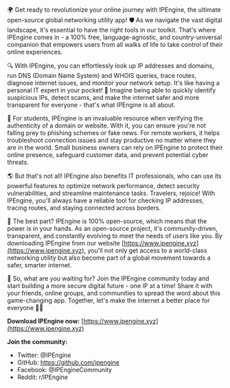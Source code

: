 🌍 Get ready to revolutionize your online journey with IPEngine, the ultimate open-source global networking utility app! 🛡️ As we navigate the vast digital landscape, it's essential to have the right tools in our toolkit. That's where IPEngine comes in - a 100% free, language-agnostic, and country-universal companion that empowers users from all walks of life to take control of their online experiences.

🔍 With IPEngine, you can effortlessly look up IP addresses and domains, run DNS (Domain Name System) and WHOIS queries, trace routes, diagnose internet issues, and monitor your network setup. It's like having a personal IT expert in your pocket! 📡 Imagine being able to quickly identify suspicious IPs, detect scams, and make the internet safer and more transparent for everyone - that's what IPEngine is all about.

🚀 For students, IPEngine is an invaluable resource when verifying the authenticity of a domain or website. With it, you can ensure you're not falling prey to phishing schemes or fake news. For remote workers, it helps troubleshoot connection issues and stay productive no matter where they are in the world. Small business owners can rely on IPEngine to protect their online presence, safeguard customer data, and prevent potential cyber threats.

🌎 But that's not all! IPEngine also benefits IT professionals, who can use its powerful features to optimize network performance, detect security vulnerabilities, and streamline maintenance tasks. Travelers, rejoice! With IPEngine, you'll always have a reliable tool for checking IP addresses, tracing routes, and staying connected across borders.

🌟 The best part? IPEngine is 100% open-source, which means that the power is in your hands. As an open-source project, it's community-driven, transparent, and constantly evolving to meet the needs of users like you. By downloading IPEngine from our website [https://www.ipengine.xyz](https://www.ipengine.xyz), you'll not only get access to a world-class networking utility but also become part of a global movement towards a safer, smarter internet.

🔴 So, what are you waiting for? Join the IPEngine community today and start building a more secure digital future - one IP at a time! Share it with your friends, online groups, and communities to spread the word about this game-changing app. Together, let's make the internet a better place for everyone 🌈💥

**Download IPEngine now:** [https://www.ipengine.xyz](https://www.ipengine.xyz)

**Join the community:**

* Twitter: @IPEngine
* GitHub: https://github.com/ipengine
* Facebook: @IPEngineCommunity
* Reddit: r/IPEngine